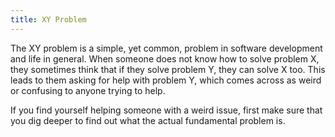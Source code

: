 ```yaml
---
title: XY Problem
---
```


The XY problem is a simple, yet common, problem in software development and life in general. When someone does not know how to solve problem X, they sometimes think that if they solve problem Y, they can solve X too. This leads to them asking for help with problem Y, which comes across as weird or confusing to anyone trying to help.

If you find yourself helping someone with a weird issue, first make sure that you dig deeper to find out what the actual fundamental problem is.
